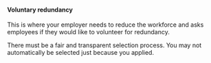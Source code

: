 ####  Voluntary redundancy

This is where your employer needs to reduce the workforce and asks employees
if they would like to volunteer for redundancy.

There must be a fair and transparent selection process. You may not
automatically be selected just because you applied.
